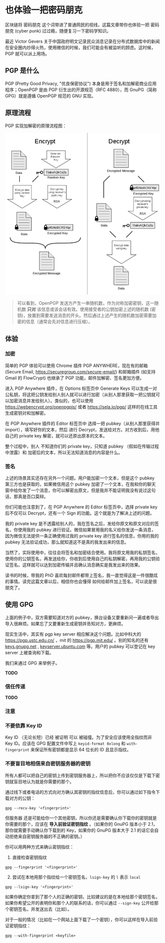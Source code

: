 # 也体验一把密码朋克

<!-- TODO
+ https://www.google.com/search?q=pgp%E6%8C%87%E7%BA%B9&oq=pgp%E6%8C%87%E7%BA%B9&aqs=chrome..69i57.746j0j7&sourceid=chrome&ie=UTF-8
+ https://jin-yang.github.io/post/security-pgp-introduce.html
+ https://tomli.blog/pgp
+ http://www.ruanyifeng.com/blog/2013/07/gpg.html
+ https://www.jianshu.com/p/0e1e66423055
+ https://zh.moegirl.org/zh-hant/Help:PGP%E4%BD%BF%E7%94%A8%E6%96%B9%E6%B3%95
+ https://nova.moe/openpgp-best-practices-keyserver-and-configuration/
+ https://wiki.debian.org/Keysigning#Step_5:_Hand_out_your_key.27s_fingerprint
+ https://www.debian.org/events/keysigning
+ http://www.queen.clara.net/pgp/art4.html
 -->

区块链将 密码朋克 这个词带进了普通网民的视线，这篇文章带你也体验一把 密码朋克 (cyber punk) 过过瘾，随便复习一下密码学知识。

最近 Victor Gevers 关于中国政府明文记录民众消息记录在分布式数据库中的新闻在安全圈内炒得火热，使用微信的时候，我们可能会有被监听的顾虑。这时候，PGP 就可以派上用场。


## PGP 是什么
PGP (Pretty Good Privacy, "优良保密协议") 本身是用于签名和加解密商业应用程序；OpenPGP 是由 PGP 衍生出的开源规范（RFC 4880），而 GnuPG（简称 GPG）就是遵循 OpenPGP 规范的 GNU 实现。

## 原理流程

PGP 实现加解密的原理流程图：

![PGP](/img/pgp/PGP_diagram.png)

> 可以看到，OpenPGP 发送方产生一串随机数，作为对称加密密钥，这一随机数 __只对__ 该信息或该会话有效。使用接受者的公钥加密上述的随机数 (密钥)，放置到需要发送消息的开头。然后通过上述产生的随机数加密需要加密的信息（通常会先对信息进行压缩）。

## 体验

### 加密

简单的 PGP 体验可以使用 Chrome 插件 PGP ANYWHERE，现在有的邮箱 (Secure Email, https://securegroup.com/secure-email/) 和邮箱插件 (如支持 Gmail 的 FlowCrypt) 也继承了 PGP 功能，邮件加解密、签名更加方便。

进入 PGP Anywhere 插件，在 Options 标签页中 Generate Keys 可以生成一对公私钥，将这把公钥发给别人别人就可以进行加密（从别人那里获取一把公钥就可以加密消息并发给别人）。类似的，也可以使用 https://webencrypt.org/openpgpjs/ 或者 https://sela.io/pgp/ 这样的在线工具生成密钥对和加解密。

在 PGP Anywhere 插件的 Editor 标签页中 选择一把 pubkey（从别人那里获得并 import），填写好你的文本，然后 进行 Decrypt，发送给对方。对方收到后，用他自己的 private key 解密，就可以还原出原本的文本。

整个过程中，别人 不知道你们的 private key，只知道 pubkey （假如在传输过程中泄露）和 加密后的文本，所以无法知道消息的内容是什么。


### 签名

上述的场景其实还存在另外一个问题。用户能加密一个文本，但是这个 pubkey 第三方也是获取的，如果微信用这个 pubkey 加密了一个文本，在我和你的聊天窗中给你发了一个消息，你可以解密出原文，但是我并不能证明我没有说过这句话，那真是百口莫辩。

你们可能也注意到了，在 PGP Anywhere 的 Editor 标签页中，选择 private key 后不仅可以 Decrypt，还有一个 Sign 的功能。这个就是为了解决上述的问题。

我的 private key 是不透露给别人的，我在签名之后，发给你原文和原文对应的签名，你使用我的 pubkey 进行验证。微信如果冒用我的名义给你发送一条消息，因为微信无法提供一条正确使用过我的  private key 进行签名的信息，你用的我的 pubkey 无法验证成功，那么就知道这不是真的我发出来的信息。

当然了，实际使用中，往往会将签名和加密结合使用。我将原文用我的私钥签名，使用你的公钥签名，再发送给你，你收到后使用自己的私钥解密，再用我的公钥验证签名。这样就可以达到加密传输并且确认消息确实是我发出来的效果。

读书的时候，带我的 PhD 喜欢每封邮件都带上签名，我一直觉得这是一件很酷炫的事情。读完这篇文章以后，相信你也会懂得 如何给邮件加上签名，可以说是很朋克了。


## 使用 GPG

上面的例子中，双方需要知道对方的 pubkey，换台设备又要重新问一遍或者导出导入很麻烦。如果忘了又要重新生成密钥并告知对方，更麻烦。

现实生活中，其实有 pgp key server 相应解决这个问题。比如中科大的 https://pgp.ustc.edu.cn/ ，mit 的 https://pgp.mit.edu/ 。别的知名的还有 [keys.gnupg.net](keys.gnupg.net) , [keyserver.ubuntu.com](keyserver.ubuntu.com) 等。用户的 pubkey 可以登记在 key server 上被查询和下载。

我们来通过 GPG 来举例子。

__TODO__


<!-- 
+ asc
+ email
+ revoke
+ key server
 -->

### 信任传递

__TODO__


### 注意

### 不要依靠 Key ID
Key ID （无论长短）已经 被证明 可以 被碰撞。为了安全应该使用全指纹而非 Key ID。应该在 GPG 配置文件中写上 `keyid-format 0xlong` 和 `with-fingerprint` 来保证所有密钥都是显示 64 位长的 ID 且显示指纹。


### 不要盲目地相信来自密钥服务器的密钥

所有人都可以把自己的密钥上传到密钥服务器上，所以把你不应该仅仅是下载下密钥就盲目地认为就是你需要的那个。

通过线下或者电话的方式向对方确认其密钥的指纹信息后，你可以通过如下指令下载对方的公钥：

```
gpg --recv-key '<fingerprint>'
```

但服务器 还是可能给你一个其他密钥，所以你还是需要确认你下载你的密钥就是你需要的那个，应该在 __导入前验证密钥指纹__ 。（如果你的 GnuPG 版本小于 2.1，那你就需要手动确认你下载到的 Key，如果你的 GnuPG 版本大于 2.1 的话它会自动拒绝来自密钥服务器的不正确的密钥。）

你可以用两种方式来确认密钥指纹：

1. 直接检查密钥指纹
```
gpg --fingerprint '<fingerprint>'
```
2. 尝试在本地用那个指纹给一个密钥签名，`lsign-key` 的 `l` 表示 `local`
```
gpg --lsign-key '<fingerprint>'
```

如果你确定你拿到了那个人的正确的密钥，比较建议的是在本地给那个密钥签名，如果你希望公开的表明你和那个人的联系的话，你可以通过 `--sign-key` 公开给那个密钥签名，并发送出去（比如）。


对于一般的情况（比如在一个网站上面下载了一个密钥），你可以这样在导入前验证密钥指纹：

```
gpg --with-fingerprint <keyfile>
```
